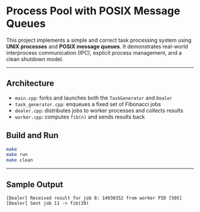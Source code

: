 # Process Pool with POSIX Message Queues


This project implements a simple and correct task processing system using **UNIX processes** and **POSIX message queues**. It demonstrates real-world interprocess communication (IPC), explicit process management, and a clean shutdown model.

---

## Architecture
- `main.cpp`: forks and launches both the `TaskGenerator` and `Dealer`
- `task_generator.cpp`: enqueues a fixed set of Fibonacci jobs
- `dealer.cpp`: distributes jobs to worker processes and collects results
- `worker.cpp`: computes `fib(n)` and sends results back

## Build and Run

```bash
make
make run
make clean
```
---

## Sample Output

```
[Dealer] Received result for job 8: 14930352 from worker PID [505]
[Dealer] Sent job 11 -> fib(39)
```
